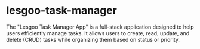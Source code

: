 # lesgoo-task-manager
The "Lesgoo Task Manager App" is a full-stack application designed to help users efficiently manage tasks. It allows users to create, read, update, and delete (CRUD) tasks while organizing them based on status or priority.
